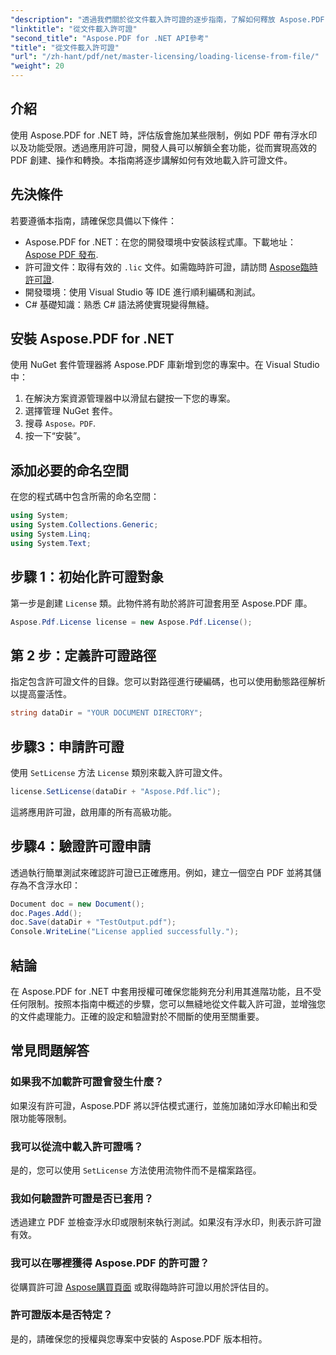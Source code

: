 ```yaml
---
"description": "透過我們關於從文件載入許可證的逐步指南，了解如何釋放 Aspose.PDF for .NET 的全部潛力。"
"linktitle": "從文件載入許可證"
"second_title": "Aspose.PDF for .NET API參考"
"title": "從文件載入許可證"
"url": "/zh-hant/pdf/net/master-licensing/loading-license-from-file/"
"weight": 20
---
```


## 介紹  

使用 Aspose.PDF for .NET 時，評估版會施加某些限制，例如 PDF 帶有浮水印以及功能受限。透過應用許可證，開發人員可以解鎖全套功能，從而實現高效的 PDF 創建、操作和轉換。本指南將逐步講解如何有效地載入許可證文件。  

## 先決條件  

若要遵循本指南，請確保您具備以下條件：  

- Aspose.PDF for .NET：在您的開發環境中安裝該程式庫。下載地址： [Aspose PDF 發布](https://releases。aspose.com/pdf/net/).  
- 許可證文件：取得有效的 `.lic` 文件。如需臨時許可證，請訪問 [Aspose臨時許可證](https://purchase。aspose.com/temporary-license/).  
- 開發環境：使用 Visual Studio 等 IDE 進行順利編碼和測試。  
- C# 基礎知識：熟悉 C# 語法將使實現變得無縫。  

## 安裝 Aspose.PDF for .NET  
使用 NuGet 套件管理器將 Aspose.PDF 庫新增到您的專案中。在 Visual Studio 中：  
1. 在解決方案資源管理器中以滑鼠右鍵按一下您的專案。  
2. 選擇管理 NuGet 套件。  
3. 搜尋 `Aspose。PDF`.  
4. 按一下“安裝”。  

## 添加必要的命名空間  
在您的程式碼中包含所需的命名空間：  

```csharp
using System;
using System.Collections.Generic;
using System.Linq;
using System.Text;
```  

## 步驟 1：初始化許可證對象  

第一步是創建 `License` 類。此物件將有助於將許可證套用至 Aspose.PDF 庫。  

```csharp
Aspose.Pdf.License license = new Aspose.Pdf.License();
```  

## 第 2 步：定義許可證路徑  

指定包含許可證文件的目錄。您可以對路徑進行硬編碼，也可以使用動態路徑解析以提高靈活性。  

```csharp
string dataDir = "YOUR DOCUMENT DIRECTORY";
```  

## 步驟3：申請許可證  

使用 `SetLicense` 方法 `License` 類別來載入許可證文件。  

```csharp
license.SetLicense(dataDir + "Aspose.Pdf.lic");
```  

這將應用許可證，啟用庫的所有高級功能。  

## 步驟4：驗證許可證申請  

透過執行簡單測試來確認許可證已正確應用。例如，建立一個空白 PDF 並將其儲存為不含浮水印：  

```csharp
Document doc = new Document();
doc.Pages.Add();
doc.Save(dataDir + "TestOutput.pdf");
Console.WriteLine("License applied successfully.");
```  

## 結論  

在 Aspose.PDF for .NET 中套用授權可確保您能夠充分利用其進階功能，且不受任何限制。按照本指南中概述的步驟，您可以無縫地從文件載入許可證，並增強您的文件處理能力。正確的設定和驗證對於不間斷的使用至關重要。  

## 常見問題解答  

### 如果我不加載許可證會發生什麼？  
如果沒有許可證，Aspose.PDF 將以評估模式運行，並施加諸如浮水印輸出和受限功能等限制。  

### 我可以從流中載入許可證嗎？  
是的，您可以使用 `SetLicense` 方法使用流物件而不是檔案路徑。  

### 我如何驗證許可證是否已套用？  
透過建立 PDF 並檢查浮水印或限制來執行測試。如果沒有浮水印，則表示許可證有效。  

### 我可以在哪裡獲得 Aspose.PDF 的許可證？  
從購買許可證 [Aspose購買頁面](https://purchase.aspose.com/buy) 或取得臨時許可證以用於評估目的。  

### 許可證版本是否特定？  
是的，請確保您的授權與您專案中安裝的 Aspose.PDF 版本相符。